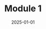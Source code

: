 ---
title: Module 1
linkTitle: Module 1
date: 2025-01-01
type: book
weight: 20
course_module: "true"
--- 